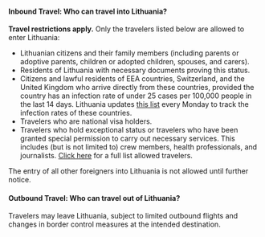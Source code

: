 #### Inbound Travel: Who can travel into Lithuania?

**Travel restrictions apply.** Only the travelers listed below are allowed to enter Lithuania:

- Lithuanian citizens and their family members (including parents or adoptive parents, children or adopted children, spouses, and carers).
- Residents of Lithuania with necessary documents proving this status.
- Citizens and lawful residents of EEA countries, Switzerland, and the United Kingdom who arrive directly from these countries, provided the country has an infection rate of under 25 cases per 100,000 people in the last 14 days. Lithuania updates [this list](http://koronastop.lrv.lt/en/news/unrestricted-arrivals-from-28-countries) every Monday to track the infection rates of these countries.
- Travelers who are national visa holders.
- Travelers who hold exceptional status or travelers who have been granted special permission to carry out necessary services. This includes (but is not limited to) crew members, health professionals, and journalists. [Click here](https://urm.lt/default/en/important-covid19) for a full list allowed travelers.

The entry of all other foreigners into Lithuania is not allowed until further notice.

#### Outbound Travel: Who can travel out of Lithuania?

Travelers may leave Lithuania, subject to limited outbound flights and changes in border control measures at the intended destination.
